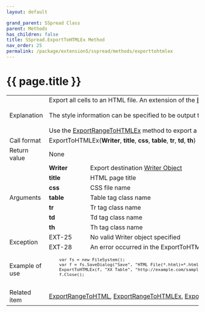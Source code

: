 ```yaml
---
layout: default

grand_parent: SSpread Class
parent: Methods
has_children: false
title: SSpread.ExportToHTMLEx Method
nav_order: 25
permalink: /package/extension5/sspread/methods/exporttohtmlex
---
```

# {{ page.title }}

<table>
  <tr>
    <td>Explanation</td>
    <td colspan="2">Export all cells to an HTML file. An extension of the  <a href="/package/extension5/sspread/methods/exporttohtml">ExportToHTML</a>  method.<br><br> The style information can be specified to be output to the HTML table. <br><br>Use the <a href="/package/extension5/sspread/methods/exportrangetohtmlex">ExportRangeToHTMLEx</a> method to export a specific cell range.</td>
  </tr>
  <tr>
    <td>Call format</td>
    <td colspan="2">ExportToHTMLEx(<b>Writer</b>, <b>title</b>, <b>css</b>, <b>table</b>, <b>tr</b>, <b>td</b>, <b>th</b>)</td>
  </tr>
  <tr>
    <td>Return value</td>
    <td colspan="2">None</td>
  </tr>  
  <tr>
    <td rowspan="7">Arguments</td>
    <td><b>Writer</b></td>
    <td>Export destination <a href="/base/readerwriter#writer-object">Writer Object</a></td>
  </tr>
  <tr>
    <td><b>title</b></td>
    <td>HTML page title</td>
  </tr>
  <tr>
    <td><b>css</b></td>
    <td>CSS file name</td>
  </tr>
  <tr>
    <td><b>table</b></td>
    <td>Table tag class name</td>
  </tr>
  <tr>
    <td><b>tr</b></td>
    <td>Tr tag class name</td>
  </tr>
  <tr>
    <td><b>td</b></td>
    <td>Td tag class name</td>
  </tr>
  <tr>
    <td><b>th</b></td>
    <td>Th tag class name</td>
  </tr>
  <tr>
    <td rowspan="2">Exception</td>
    <td>EXT-25</td>
    <td>No valid Writer object specified</td>
  </tr>
  <tr>
    <td>EXT-28</td>
    <td>An error occurred in the ExportToHTMLEx method</td>
  </tr>
  <tr>
    <td>Example of use</td>
    <td colspan="2"><code><pre>
    var fs = new FileSystem();
    var f = fs.SaveDialog("Save", "HTML File(*.html)=*.html", "html", "");
    ExportToHTMLEx(f, "XX Table", "http://example.com/sample.css", "ctable", "ctr", "ctd", "cth");
    f.Close();
    </pre></code></td>
  </tr>
  <tr>
    <td>Related item</td>
    <td colspan="2"><a href="/package/extension5/sspread/methods/exportrangetohtml">ExportRangeToHTML</a>, <a href="/package/extension5/sspread/methods/exportrangetohtmlex">ExportRangeToHTMLEx</a>, <a href="/package/extension5/sspread/methods/exporttohtml">ExportToHTML</a> method</td>
  </tr>
</table>
